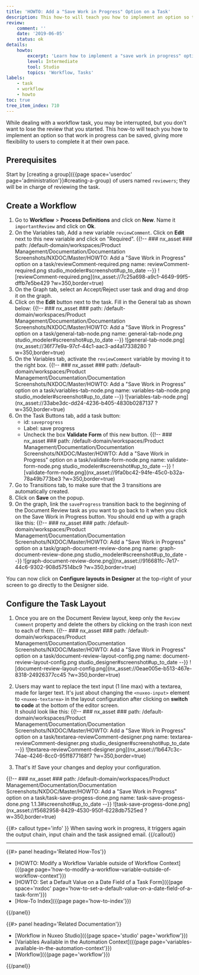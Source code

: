 ```yaml
---
title: 'HOWTO: Add a "Save Work in Progress" Option on a Task'
description: This how-to will teach you how to implement an option so that work in progress can be saved, giving more flexibility to users to complete it at their own pace.
review:
    comment: ''
    date: '2019-06-05'
    status: ok
details:
    howto:
        excerpt: 'Learn how to implement a "save work in progress" option without completing a workflow task.'
        level: Intermediate
        tool: Studio
        topics: 'Workflow, Tasks'
labels:
    - task
    - workflow
    - howto
toc: true
tree_item_index: 710
---
```


While dealing with a workflow task, you may be interrupted, but you don't want to lose the review that you started. This how-to will teach you how to implement an option so that work in progress can be saved, giving more flexibility to users to complete it at their own pace.

## Prerequisites

Start by [creating a group]({{page space='userdoc' page='administration'}}#creating-a-group) of users named `reviewers`; they will be in charge of reviewing the task.

## Create a Workflow

1. Go to **Workflow** > **Process Definitions** and click on **New**. Name it `importantReview` and click on **Ok**.
1. On the Variables tab, Add a new variable `reviewComment`. Click on **Edit** next to this new variable and click on "Required".
    {{!--     ### nx_asset ###
      path: /default-domain/workspaces/Product Management/Documentation/Documentation Screenshots/NXDOC/Master/HOWTO: Add a "Save Work in Progress" option on a task/reviewComment-required.png
      name: reviewComment-required.png
      studio_modeler#screenshot#up_to_date
    --}}
    ![reviewComment-required.png](nx_asset://7c25a698-a9c1-4649-99f5-dffb7e5be429 ?w=350,border=true)
1. On the Graph tab, select an Accept/Reject user task and drag and drop it on the graph.
1. Click on the **Edit** button next to the task. Fill in the General tab as shown below:
    {{!--     ### nx_asset ###
      path: /default-domain/workspaces/Product Management/Documentation/Documentation Screenshots/NXDOC/Master/HOWTO: Add a "Save Work in Progress" option on a task/general-tab-node.png
      name: general-tab-node.png
      studio_modeler#screenshot#up_to_date
    --}}
    ![general-tab-node.png](nx_asset://36f77e9a-97cf-44c1-aac3-ad4a17338280 ?w=350,border=true)
1. On the Variables tab, activate the `reviewComment` variable by moving it to the right box.
    {{!--     ### nx_asset ###
      path: /default-domain/workspaces/Product Management/Documentation/Documentation Screenshots/NXDOC/Master/HOWTO: Add a "Save Work in Progress" option on a task/variables-tab-node.png
      name: variables-tab-node.png
      studio_modeler#screenshot#up_to_date
    --}}
    ![variables-tab-node.png](nx_asset://33abe3dc-dd24-4236-b405-4830b0287137 ?w=350,border=true)
1. On the Task Buttons tab, add a task button:
      - id: `saveprogress`</br>
      - Label: save progress</br>
      - Uncheck the box **Validate Form** of this new button.
  {{!--     ### nx_asset ###
    path: /default-domain/workspaces/Product Management/Documentation/Documentation Screenshots/NXDOC/Master/HOWTO: Add a "Save Work in Progress" option on a task/validate-form-node.png
    name: validate-form-node.png
    studio_modeler#screenshot#up_to_date
   --}}
   ![validate-form-node.png](nx_asset://9fa0bc42-94fe-45c0-b32a-78a49b773be3 ?w=350,border=true)
1. Go to Transitions tab, to make sure that the 3 transitions are automatically created.
1. Click on **Save** on the popup.
1. On the graph, link the `saveProgress` transition back to the beginning of the Document Review task as you want to go back to it when you click on the Save Work in Progress button.
    You should end up with a graph like this:
    {{!--     ### nx_asset ###
      path: /default-domain/workspaces/Product Management/Documentation/Documentation Screenshots/NXDOC/Master/HOWTO: Add a "Save Work in Progress" option on a task/graph-document-review-done.png
      name: graph-document-review-done.png
      studio_modeler#screenshot#up_to_date
    --}}
    ![graph-document-review-done.png](nx_asset://916681fc-7e17-44c6-9302-908d57514bc9 ?w=350,border=true)

You can now click on **Configure layouts in Designer** at the top-right of your screen to go directly to the Designer side.

## Configure the Task Layout

1. Once you are on the Document Review layout, keep only the `Review Comment` property and delete the others by clicking on the trash icon next to each of them.
  {{!--     ### nx_asset ###
      path: /default-domain/workspaces/Product Management/Documentation/Documentation Screenshots/NXDOC/Master/HOWTO: Add a "Save Work in Progress" option on a task/document-review-layout-config.png
      name: document-review-layout-config.png
      studio_designer#screenshot#up_to_date
  --}}
  ![document-review-layout-config.png](nx_asset://0eae005e-b513-467e-8318-24926377cc45 ?w=350,border=true)

1. Users may want to replace the text input (1 line max) with a textarea, made for larger text. It's just about changing the `<nuxeo-input>` element to `<nuxeo-textarea>` in the layout configuration after clicking on  **switch to code** at the bottom of the editor screen. </br>
    It should look like this:
  {{!--     ### nx_asset ###
      path: /default-domain/workspaces/Product Management/Documentation/Documentation Screenshots/NXDOC/Master/HOWTO: Add a "Save Work in Progress" option on a task/textarea-reviewComment-designer.png
      name: textarea-reviewComment-designer.png
      studio_designer#screenshot#up_to_date
   --}}
   ![textarea-reviewComment-designer.png](nx_asset://1b647c3c-74ae-4246-8cc0-95ff877168f7 ?w=350,border=true)

1. That's it! Save your changes and deploy your configuration.

{{!--     ### nx_asset ###
    path: /default-domain/workspaces/Product Management/Documentation/Documentation Screenshots/NXDOC/Master/HOWTO: Add a "Save Work in Progress" option on a task/task-save-progess-done.png
    name: task-save-progess-done.png
    1.1.3#screenshot#up_to_date
--}}
![task-save-progess-done.png](nx_asset://f5682958-8429-4530-950f-6228db7525ed ?w=350,border=true)

{{#> callout type='info' }}
When saving work in progress, it triggers again the output chain, input chain and the task assigned email.
{{/callout}}

* * *

<div class="row" data-equalizer data-equalize-on="medium"><div class="column medium-6">{{#> panel heading='Related How-Tos'}}

- [HOWTO: Modify a Workflow Variable outside of Workflow Context]({{page page='how-to-modify-a-workflow-variable-outside-of-workflow-context'}})
- [HOWTO: Set a Default Value on a Date Field of a Task Form]({{page space='nxdoc' page='how-to-set-a-default-value-on-a-date-field-of-a-task-form'}})
- [How-To Index]({{page page='how-to-index'}})

{{/panel}}</div><div class="column medium-6">{{#> panel heading='Related Documentation'}}

- [Workflow in Nuxeo Studio]({{page space='studio' page='workflow'}})
- [Variables Available in the Automation Context]({{page page='variables-available-in-the-automation-context'}})
- [Workflow]({{page page='workflow'}})

{{/panel}}</div></div>

